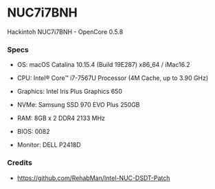 # NUC7i7BNH
Hackintoh NUC7i7BNH - OpenCore 0.5.8

### Specs
+ OS: macOS Catalina 10.15.4 (Build 19E287) x86_64 / iMac16.2

+ CPU: Intel® Core™ i7-7567U Processor (4M Cache, up to 3.90 GHz)

+ Graphics: Intel Iris Plus Graphics 650

+ NVMe: Samsung SSD 970 EVO Plus 250GB

+ RAM: 8GB x 2 DDR4 2133 MHz

+ BIOS: 0082

+ Monitor: DELL P2418D


### Credits

+ https://github.com/RehabMan/Intel-NUC-DSDT-Patch
